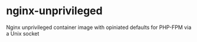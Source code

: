 # nginx-unprivileged
Nginx unprivileged container image with opiniated defaults for PHP-FPM via a Unix socket
